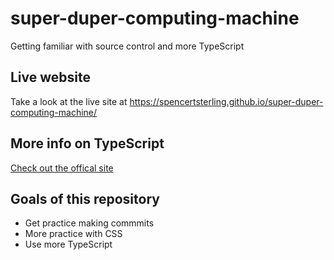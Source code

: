 # super-duper-computing-machine
Getting familiar with source control and more TypeScript

## Live website
Take a look at the live site at https://spencertsterling.github.io/super-duper-computing-machine/

## More info on TypeScript
[Check out the offical site](https://www.typescriptlang.org/)

## Goals of this repository
- Get practice making commmits
- More practice with CSS
- Use more TypeScript
